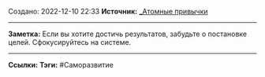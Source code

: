 Создано: 2022-12-10 22:33
**Источник:** [_Атомные привычки](_Атомные%20привычки.md)
***
**Заметка:**  Если вы хотите достичь результатов, забудьте о постановке целей. Сфокусируйтесь на системе.
***
**Ссылки:** 
**Тэги:** #Саморазвитие 

